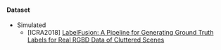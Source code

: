 #### Dataset
- Simulated
  - [ICRA2018] [LabelFusion: A Pipeline for Generating Ground Truth Labels for Real
RGBD Data of Cluttered Scenes](https://arxiv.org/pdf/1707.04796.pdf)
